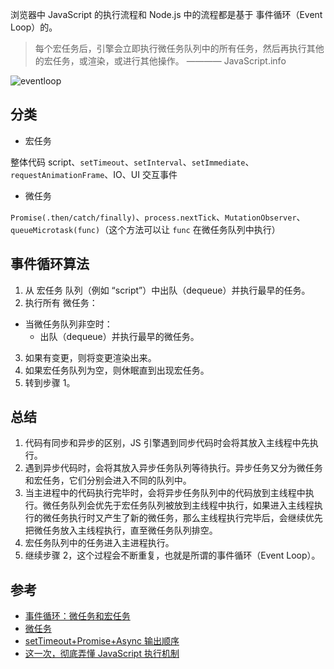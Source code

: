 浏览器中 JavaScript 的执行流程和 Node.js 中的流程都是基于 事件循环（Event Loop）的。

> 每个宏任务后，引擎会立即执行微任务队列中的所有任务，然后再执行其他的宏任务，或渲染，或进行其他操作。 ———— JavaScript.info

![eventloop](/images/other/eventloop.png)

## 分类

- 宏任务

整体代码 script、`setTimeout`、`setInterval`、`setImmediate`、`requestAnimationFrame`、IO、UI 交互事件

- 微任务

`Promise(.then/catch/finally)`、`process.nextTick`、`MutationObserver`、`queueMicrotask(func)`（这个方法可以让 `func` 在微任务队列中执行）

## 事件循环算法

1. 从 宏任务 队列（例如 “script”）中出队（dequeue）并执行最早的任务。
2. 执行所有 微任务：

- 当微任务队列非空时：
  - 出队（dequeue）并执行最早的微任务。

3. 如果有变更，则将变更渲染出来。
4. 如果宏任务队列为空，则休眠直到出现宏任务。
5. 转到步骤 1。

## 总结

1. 代码有同步和异步的区别，JS 引擎遇到同步代码时会将其放入主线程中先执行。
2. 遇到异步代码时，会将其放入异步任务队列等待执行。异步任务又分为微任务和宏任务，它们分别会进入不同的队列中。
3. 当主进程中的代码执行完毕时，会将异步任务队列中的代码放到主线程中执行。微任务队列会优先于宏任务队列被放到主线程中执行，如果进入主线程执行的微任务执行时又产生了新的微任务，那么主线程执行完毕后，会继续优先把微任务放入主线程执行，直至微任务队列排空。
4. 宏任务队列中的任务进入主进程执行。
5. 继续步骤 2，这个过程会不断重复，也就是所谓的事件循环（Event Loop）。

## 参考

- [事件循环：微任务和宏任务](https://zh.javascript.info/event-loop)
- [微任务](https://zh.javascript.info/microtask-queue)
- [setTimeout+Promise+Async 输出顺序](https://juejin.cn/post/7016298598883131423)
- [这一次，彻底弄懂 JavaScript 执行机制](https://juejin.cn/post/6844903512845860872)
